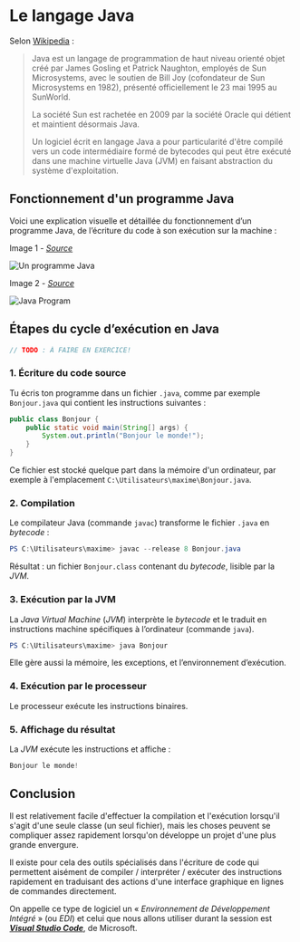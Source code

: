 # Le langage Java

Selon [Wikipedia](https://fr.wikipedia.org/wiki/Java_(langage)) :

> Java est un langage de programmation de haut niveau orienté objet créé par James Gosling et Patrick Naughton, employés de Sun Microsystems, avec le soutien de Bill Joy (cofondateur de Sun Microsystems en 1982), présenté officiellement le 23 mai 1995 au SunWorld.
>
> La société Sun est rachetée en 2009 par la société Oracle qui détient et maintient désormais Java.
>
> Un logiciel écrit en langage Java a pour particularité d'être compilé vers un code intermédiaire formé de bytecodes qui peut être exécuté dans une machine virtuelle Java (JVM) en faisant abstraction du système d'exploitation.

## Fonctionnement d'un programme Java

Voici une explication visuelle et détaillée du fonctionnement d’un programme Java, de l’écriture du code à son exécution sur la machine :

Image 1 - [*Source*](https://www.vulgarisation-informatique.com/interpretation-java.php)

![Un programme Java](https://www.vulgarisation-informatique.com/images/articles/java_interpret/etape_1.gif)

Image 2 - [*Source*](https://www.codecademy.com/courses/learn-java/lessons/hello-world-java/exercises/introduction-to-java)

![Java Program](https://content.codecademy.com/courses/learn-java/revised-2019/Java%20Module%201-%20Lesson%201-JVM%20-ART%20408.png)

## Étapes du cycle d’exécution en Java

```java
// TODO : À FAIRE EN EXERCICE!
```

### 1. Écriture du code source

Tu écris ton programme dans un fichier `.java`, comme par exemple `Bonjour.java` qui contient les instructions suivantes :

```java
public class Bonjour {
    public static void main(String[] args) {
        System.out.println("Bonjour le monde!");
    }
}
```

Ce fichier est stocké quelque part dans la mémoire d'un ordinateur, par exemple à l'emplacement `C:\Utilisateurs\maxime\Bonjour.java`.

### 2. Compilation

Le compilateur Java (commande `javac`) transforme le fichier `.java` en *bytecode* :

```powershell
PS C:\Utilisateurs\maxime> javac --release 8 Bonjour.java
```

Résultat : un fichier `Bonjour.class` contenant du *bytecode*, lisible par la *JVM*.

### 3. Exécution par la JVM

La *Java Virtual Machine* (*JVM*) interprète le *bytecode* et le traduit en instructions machine spécifiques à l’ordinateur (commande `java`).

```powershell
PS C:\Utilisateurs\maxime> java Bonjour
```

Elle gère aussi la mémoire, les exceptions, et l’environnement d’exécution.

### 4. Exécution par le processeur

Le processeur exécute les instructions binaires.

### 5. Affichage du résultat

La *JVM* exécute les instructions et affiche :

```powershell
Bonjour le monde!
```

## **Conclusion**

Il est relativement facile d'effectuer la compilation et l'exécution lorsqu'il s'agit d'une seule classe (un seul fichier), mais les choses peuvent se compliquer assez rapidement lorsqu'on développe un projet d'une plus grande envergure.

Il existe pour cela des outils spécialisés dans l'écriture de code qui permettent aisément de compiler / interpréter / exécuter des instructions rapidement en traduisant des actions d'une interface graphique en lignes de commandes directement.

On appelle ce type de logiciel un « *Environnement de Développement Intégré* » (ou *EDI*) et celui que nous allons utiliser durant la session est [***Visual Studio Code***](https://code.visualstudio.com/), de Microsoft.
